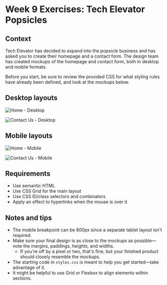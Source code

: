 # Week 9 Exercises: Tech Elevator Popsicles

## Context

Tech Elevator has decided to expand into the popsicle business and has asked you to create their homepage and a contact form. The design team has created mockups of the homepage and contact form, both in desktop and mobile formats.

Before you start, be sure to review the provided CSS for what styling rules have already been defined, and look at the mockups below.

## Desktop layouts

![Home - Desktop](./mockups/homepage-desktop.png)

![Contact Us - Desktop](./mockups/contact-us-desktop.png)

## Mobile layouts

![Home - Mobile](./mockups/homepage-mobile.png)

![Contact Us - Mobile](./mockups/contact-us-mobile.png)

## Requirements

* Use semantic HTML
* Use CSS Grid for the main layout
* Use CSS ID/class selectors and combinators
* Apply an effect to hyperlinks when the mouse is over it

## Notes and tips

* The mobile breakpoint can be 800px since a separate tablet layout isn't required.
* Make sure your final design is as close to the mockups as possible—note the margins, paddings, heights, and widths.
  * If you're off by a pixel or two, that's fine, but your finished product should closely resemble the mockups.
* The starting code in `styles.css` is meant to help you get started—take advantage of it.
* It might be helpful to use Grid or Flexbox to align elements within sections.
